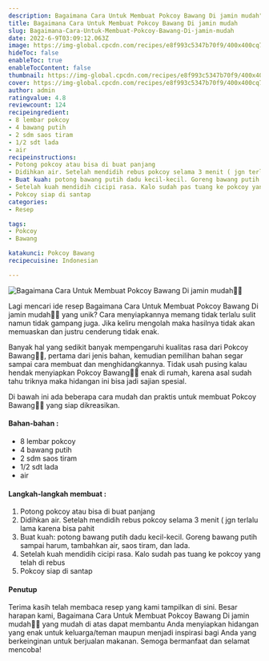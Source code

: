 ```yaml
---
description: Bagaimana Cara Untuk Membuat Pokcoy Bawang Di jamin mudah"
title: Bagaimana Cara Untuk Membuat Pokcoy Bawang Di jamin mudah
slug: Bagaimana-Cara-Untuk-Membuat-Pokcoy-Bawang-Di-jamin-mudah
date: 2022-6-9T03:09:12.063Z
image: https://img-global.cpcdn.com/recipes/e8f993c5347b70f9/400x400cq70/photo.jpg
hideToc: false
enableToc: true
enableTocContent: false
thumbnail: https://img-global.cpcdn.com/recipes/e8f993c5347b70f9/400x400cq70/photo.jpg
cover: https://img-global.cpcdn.com/recipes/e8f993c5347b70f9/400x400cq70/photo.jpg
author: admin
ratingvalue: 4.8
reviewcount: 124
recipeingredient:
- 8 lembar pokcoy
- 4 bawang putih
- 2 sdm saos tiram
- 1/2 sdt lada
- air
recipeinstructions:
- Potong pokcoy atau bisa di buat panjang
- Didihkan air. Setelah mendidih rebus pokcoy selama 3 menit ( jgn terlalu lama karena bisa pahit
- Buat kuah: potong bawang putih dadu kecil-kecil. Goreng bawang putih sampai harum, tambahkan air, saos tiram, dan lada.
- Setelah kuah mendidih cicipi rasa. Kalo sudah pas tuang ke pokcoy yang telah di rebus
- Pokcoy siap di santap
categories:
- Resep

tags:
- Pokcoy
- Bawang

katakunci: Pokcoy Bawang
recipecuisine: Indonesian

---
```


![Bagaimana Cara Untuk Membuat Pokcoy Bawang Di jamin mudah👩‍🍳](https://img-global.cpcdn.com/recipes/e8f993c5347b70f9/400x400cq70/photo.jpg)

Lagi mencari ide resep Bagaimana Cara Untuk Membuat Pokcoy Bawang Di jamin mudah👩‍🍳 yang unik? Cara menyiapkannya memang tidak terlalu sulit namun tidak gampang juga. Jika keliru mengolah maka hasilnya tidak akan memuaskan dan justru cenderung tidak enak.

Banyak hal yang sedikit banyak mempengaruhi kualitas rasa dari Pokcoy Bawang👩‍🍳, pertama dari jenis bahan, kemudian pemilihan bahan segar sampai cara membuat dan menghidangkannya. Tidak usah pusing kalau hendak menyiapkan Pokcoy Bawang👩‍🍳 enak di rumah, karena asal sudah tahu triknya maka hidangan ini bisa jadi sajian spesial.

Di bawah ini ada beberapa cara mudah dan praktis untuk membuat Pokcoy Bawang👩‍🍳 yang siap dikreasikan.

<!--inarticleads1-->

#### Bahan-bahan :

- 8 lembar pokcoy
- 4 bawang putih
- 2 sdm saos tiram
- 1/2 sdt lada
- air

<!--inarticleads2-->

#### Langkah-langkah membuat :

1. Potong pokcoy atau bisa di buat panjang
1. Didihkan air. Setelah mendidih rebus pokcoy selama 3 menit ( jgn terlalu lama karena bisa pahit
1. Buat kuah: potong bawang putih dadu kecil-kecil. Goreng bawang putih sampai harum, tambahkan air, saos tiram, dan lada.
1. Setelah kuah mendidih cicipi rasa. Kalo sudah pas tuang ke pokcoy yang telah di rebus
1. Pokcoy siap di santap

#### Penutup

Terima kasih telah membaca resep yang kami tampilkan di sini. Besar harapan kami, Bagaimana Cara Untuk Membuat Pokcoy Bawang Di jamin mudah👩‍🍳 yang mudah di atas dapat membantu Anda menyiapkan hidangan yang enak untuk keluarga/teman maupun menjadi inspirasi bagi Anda yang berkeinginan untuk berjualan makanan. Semoga bermanfaat dan selamat mencoba!